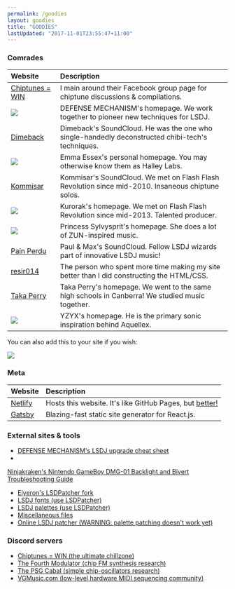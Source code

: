 ```yaml
---
permalink: /goodies
layout: goodies
title: "GOODIES"
lastUpdated: "2017-11-01T23:55:47+11:00"
---
```


### Comrades

| Website | Description |
|:------- |:----------- |
|<a href="https://chiptuneswin.com/" target="_blank" title="Chiptunes = WIN">Chiptunes = WIN</a>| I main around their Facebook group page for chiptune discussions & compilations. |
|<a href="https://defensemech.com/" target="_blank" title="DEFENSE MECHANISM"><img src="/img/defense.gif"></a>| DEFENSE MECHANISM's homepage. We work together to pioneer new techniques for LSDJ. |
|<a href="https://soundcloud.com/dj-dimeback" target="_blank" title="Dimeback">Dimeback</a> | Dimeback's SoundCloud. He was the one who single-handedly deconstructed chibi-tech's techniques. |
|<a href="http://heckscaper.com" target="_blank" title="Emma Essex"><img src="/img/emmalink.gif"></a>| Emma Essex's personal homepage. You may otherwise know them as Halley Labs. |
|<a href="https://soundcloud.com/kommisar/" target="_blank" title="Kommisar">Kommisar</a>| Kommisar's SoundCloud. We met on Flash Flash Revolution since mid-2010. Insaneous chiptune solos. |
|<a href="http://kurorak.xyz/" target="_blank" title="Kurorak"><img src="/img/kurorak.gif"></a>| Kurorak's homepage. We met on Flash Flash Revolution since mid-2013. Talented producer. |
|<a href="http://melodymonarchy.com/" target="_blank" title="Princess Sylvysprit"><img src="/img/smol_sylvy_banner.jpg"></a>| Princess Sylvysprit's homepage. She does a lot of ZUN-inspired music. |
|<a href="https://soundcloud.com/pain-perdu" target="_blank" title="Pain Perdu">Pain Perdu</a>| Paul & Max's SoundCloud. Fellow LSDJ wizards part of innovative LSDJ music! |
|<a href="https://resir014.xyz/" target="_blank" title="Resi Respati">resir014</a>| The person who spent more time making my site better than I did constructing the HTML/CSS. |
|<a href="http://takaperry.com/" target="_blank" title="Taka Perry">Taka Perry</a>| Taka Perry's homepage. We went to the same high schools in Canberra! We studied music together. |
|<a href="http://yzyxmusic.com/" target="_blank" title="YZYX"><img src="/img/yzyx2.gif"></a>| YZYX's homepage. He is the primary sonic inspiration behind Aquellex. |

You can also add this to your site if you wish:

<a href="https://aquellex.ws/" target="_blank"><img src="/img/aqx2.png"></a>

### Meta

| Website | Description |
|:------- |:----------- |
|<a href="https://www.netlify.com/" target="_blank" title="Netlify">Netlify</a> | Hosts this website. It's like GitHub Pages, but <a href="https://www.netlify.com/github-pages-vs-netlify/" target="_blank">better!</a> |
|<a href="https://www.gatsbyjs.org/" target="_blank" title="Gatsby.js">Gatsby</a> | Blazing-fast static site generator for React.js. |

### External sites & tools

* <a href="https://docs.google.com/spreadsheets/d/1KycGaW_DbG41deibG4nAmyu_ZVbQfXqX1XIpWZTMNWg/" target="_blank">DEFENSE MECHANISM's LSDJ upgrade cheat sheet</a>
* <a href="https://docs.google.com/spreadsheets/d/1sFOvpa6f-OJHAPNBMN0nnz32NkUrG5MlThiQbrS_5-0/" target="_blank">
Ninjakraken's Nintendo GameBoy DMG-01 Backlight and Bivert Troubleshooting Guide</a>
* <a href="https://github.com/Eiyeron/lsdpatch/releases/" target="_blank">Eiyeron's LSDPatcher fork</a>
* <a href="https://github.com/urbster1/lsdfonts/" target="_blank">LSDJ fonts (use LSDPatcher)</a>
* <a href="https://github.com/urbster1/lsdpals/" target="_blank">LSDJ palettes (use LSDPatcher)</a>
* <a href="http://2a03.free.fr/?p=pub&dir=aquellex" target="_blank">Miscellaneous files</a>
* <a href="https://tommitytom.co.uk/lsdj" target="_blank">Online LSDJ patcher (WARNING: palette patching doesn't work yet)</a>

### Discord servers

* <a href="https://discord.gg/cAgBjHa/" target="_blank">Chiptunes = WIN (the ultimate chillzone)</a>
* <a href="https://discord.gg/dvksbHh/" target="_blank">The Fourth Modulator (chip FM synthesis research)</a>
* <a href="https://discord.gg/dURHtZp/" target="_blank">The PSG Cabal (simple chip-oscillators research)</a>
* <a href="https://discord.gg/XR87eFs/" target="_blank">VGMusic.com (low-level hardware MIDI sequencing community)</a>

